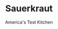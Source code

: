 ---
layout: ../../layouts/MarkdownPostLayout.astro
title: Sauerkraut
author: America's Test Kitchen
pubDate: 2023-03-15
description: "A classic pairing with bratwurst and in Reubens, sauerkraut packs a tangy, sour punch."
image_url: https://res.cloudinary.com/hksqkdlah/image/upload/ar_1:1,c_fill,dpr_2.0,f_auto,fl_lossy.progressive.strip_profile,g_faces:auto,q_auto:low,w_344/SFS_Sauerkraut_003_siwtqo
tags: ["Vegetables","Vegetarian","Make Ahead","Condiments","Cookbook Collection"]
calories: 
protein: 
carbohydrates: 
fats: 
fiber: 
ingredients: ["1 head, green cabbage (2 1/2 pounds), quartered, cored, and shredded","2 tablespoons pickling and canning, salt","1 1/2 teaspoons, juniper berries","2 cups, water"]
serves: 
time: "30 minutes, plus 6 days fermenting"
instructions: ["Cut out parchment paper round to match diameter of 1/2-gallon glass or ceramic container. Toss cabbage with 4 teaspoons salt in large bowl. Using your hands, forcefully knead salt into cabbage until it has softened and begins to release moisture, about 3 minutes. Stir in juniper berries.","Tightly pack cabbage mixture and any accumulated liquid in jar, pressing down firmly with your fist to eliminate air pockets as you pack. Press parchment round flush against surface of cabbage.","Dissolve remaining 2 teaspoons salt in water and transfer to 1-quart zipper-lock bag; squeeze out air and seal bag well. Place bag of brine on top of parchment and gently press down. Cover jar with triple layer of cheesecloth and secure with rubber band.","Place jar in cool room-temperature location (50 to 70 degrees; do not expose cabbage to temperatures above 70 degrees) away from direct sunlight and let ferment for 6 days; check jar daily, skimming residue and mold from surface and pressing to keep cabbage submerged. After 6 days, taste sauerkraut daily until it has reached desired flavor (this may take up to 7 days longer; sauerkraut should be pale and translucent with a tart and floral flavor).","When sauerkraut has reached desired flavor, remove cheesecloth, bag of brine, and parchment and skim off any residue or mold. Serve. (Sauerkraut and accumulated juices can be transferred to clean jar, covered, and refrigerated for up to 2 months; once refrigerated, flavor of sauerkraut will continue to mature.)"]
nutrition: undefined
notes: "To help the cabbage stay submerged, we place a bag of brine on top to weigh it down. We use brine (rather than water) because if the bag breaks it won’t ruin the careful balance of salinity inside the jar. For a balanced flavor, we prefer fermenting at a cool room temperature of 65 degrees (consider locations such as a basement, den, or cabinet in an air-conditioned room). We don’t recommend fermenting above 70 degrees as the flavor suffers, and above 75 degrees food safety becomes a concern. You will need cheesecloth for this recipe."
---